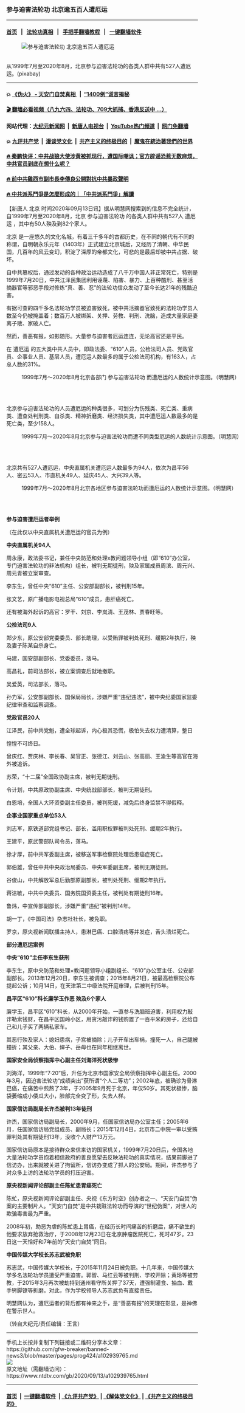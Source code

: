 ### 参与迫害法轮功 北京逾五百人遭厄运
------------------------

#### [首页](https://github.com/gfw-breaker/banned-news3/blob/master/README.md) &nbsp;&nbsp;|&nbsp;&nbsp; [法轮功真相](https://github.com/begood0513/basic/blob/master/README.md)  &nbsp;&nbsp;|&nbsp;&nbsp; [手把手翻墙教程](https://github.com/gfw-breaker/guides/wiki)  &nbsp;&nbsp;|&nbsp;&nbsp; [一键翻墙软件](https://github.com/gfw-breaker/nogfw/blob/master/README.md)  



<div><div class="featured_image">
 <figure>
  <img alt="参与迫害法轮功 北京逾五百人遭厄运" src="https://i.ntdtv.com/assets/uploads/2020/09/clouds-4584513__pixabay_Fotor-800x450.jpg"/>
 </figure><br/>
 <span class="caption">
  从1999年7月至2020年8月，北京参与迫害法轮功的各类人群中共有527人遭厄运。(pixabay)
 </span>
</div>
</div><hr/>

#### 💥 [《伪火》 - 天安门自焚真相 ](http://141.164.51.119:10000/videos/blog/weihuo.html)&nbsp; |&nbsp; [“1400例”谎言揭秘  ](http://141.164.51.119:10000/videos/blog/jiexi1400.html)

#### [ 🎬  翻墙必看视频（八九六四、法轮功、709大抓捕、香港反送中 ...）](https://github.com/gfw-breaker/links/blob/master/banned.md)

#### 网站代理：[大纪元新闻网](http://167.172.10.89:10080/gb/) &nbsp;|&nbsp; [新唐人电视台](http://167.172.10.89:8808/gb/)  &nbsp;|&nbsp; [YouTube热门频道](http://158.247.203.241/youtube.html) &nbsp;|&nbsp; [网门免翻墙](http://158.247.203.241:11000/show.aspx?name=ogHome)

#### 💥 [九评共产党](http://141.164.51.119:10000/videos/res/jiuping/)&nbsp; |&nbsp; [漫谈党文化](http://141.164.51.119:10000/videos/res/mtdwh/)&nbsp; |&nbsp; [共产主义的终极目的](http://141.164.51.119:10000/videos/res/zjmd/)&nbsp; |&nbsp; [魔鬼在統治著我們的世界](http://141.164.51.119:10000/videos/res/TheSpecter/)  

#### [ 🔥  秦鹏快评：中共战狼大使涉黄被抓现行，遭国际嘲讽；官方辟谣恐惹无数麻烦，中共官员到底在想什么呢？](http://141.164.51.119:10000/videos/news/qp03.html)

#### [ 🔥  前中共雞西市副市長李傳良公開對抗中共暴政聲明](http://141.164.51.119:10000/videos/news/../tui/index.html)

#### [ 🔥  中共派系鬥爭是怎麼形成的｜「中共派系鬥爭」解讀](http://141.164.51.119:10000/videos/news/don02.html)

<div><div class="post_content" itemprop="articleBody">
 <p>
  【新唐人
  <ok href="https://www.ntdtv.com/gb/北京.htm">
   北京
  </ok>
  时间2020年09月13日讯】据从明慧网搜索到的信息不完全统计，自1999年7月至2020年8月，北京
  <ok href="https://www.ntdtv.com/gb/参与迫害法轮功.htm">
   参与迫害法轮功
  </ok>
  的各类人群中共有527人
  <ok href="https://www.ntdtv.com/gb/遭厄运.htm">
   遭厄运
  </ok>
  ，其中有50人殃及到82个家人。
 </p>
 <p>
  <ok href="https://www.ntdtv.com/gb/北京.htm">
   北京
  </ok>
  是一座悠久的文化名城，有着三千多年的古都历史，在不同的朝代有不同的称谓，自明朝永乐元年（1403年）正式建立北京城后，又经历了清朝、中华民国，几百年的风云变幻，积淀了深厚的帝都文化，可悲的是最后却被中共占据、破坏。
 </p>
 <p>
  自中共篡权后，通过发动的各种政治运动造成了八千万中国人非正常死亡，特别是1999年7月20日，中共江泽民集团利用诬蔑、陷害、暴力、上百种酷刑、甚至活摘器官等邪恶手段对修炼“真、善、忍”的法轮功信众发动了至今长达21年的残酷迫害。
 </p>
 <p>
  有据可查的四千多名法轮功学员被迫害致死，被中共活摘器官致死的法轮功学员人数至今仍被掩盖着；数百万人被绑架、关押、劳教、判刑、洗脑，造成大量家庭妻离子散、家破人亡。
 </p>
 <p>
  然而，善恶有报，如影随形。大量参与迫害者厄运连连，无论高官还是平民。
 </p>
 <p>
  在
  <ok href="https://www.ntdtv.com/gb/遭厄运.htm">
   遭厄运
  </ok>
  的五大类中共人员中，即政法委、“610”人员，公检法司人员、党政官员、企事业人员、基层人员，遭厄运人数最多的属于公检法司机构，有163人，占总人数的31%。
 </p>
 <figure class="wp-caption alignnone" id="attachment_102939773" style="width: 600px">
  <img alt="" class="size-medium wp-image-102939773" src="https://i.ntdtv.com/assets/uploads/2020/09/2020-9-8-mh-beijing-ebao-1-600x428.jpg">
   <br/><figcaption class="wp-caption-text">
    1999年7月～2020年8月北京各部门
    <ok href="https://www.ntdtv.com/gb/参与迫害法轮功.htm">
     参与迫害法轮功
    </ok>
    而遭厄运的人数统计示意图。（明慧网）
   </figcaption><br/>
  </img>
 </figure><br/>
 <p>
  北京参与迫害法轮功的人员遭厄运的种类很多，可划分为伤残类、死亡类、重病类、遭查处判刑类、自杀类、精神折磨类、经济损失类，其中遭厄运人数最多的是死亡类，至少158人。
 </p>
 <figure class="wp-caption alignnone" id="attachment_102939774" style="width: 600px">
  <img alt="" class="size-medium wp-image-102939774" src="https://i.ntdtv.com/assets/uploads/2020/09/2020-9-8-mh-beijing-ebao-2-600x443.jpg">
   <br/><figcaption class="wp-caption-text">
    1999年7月～2020年8月北京参与迫害法轮功而遭不同类型厄运的人数统计示意图。（明慧网）
   </figcaption><br/>
  </img>
 </figure><br/>
 <p>
  北京共有527人遭厄运，中央直属机关遭厄运人数最多为94人，依次为昌平56人、密云53人、市直机关49人、延庆45人、大兴39人等。
 </p>
 <figure class="wp-caption alignnone" id="attachment_102939775" style="width: 600px">
  <img alt="" class="size-medium wp-image-102939775" src="https://i.ntdtv.com/assets/uploads/2020/09/2020-9-8-mh-beijing-ebao-3-600x428.jpg"/>
  <br/><figcaption class="wp-caption-text">
   1999年7月～2020年8月北京各地区参与迫害法轮功而遭厄运的人数统计示意图。（明慧网）
  </figcaption><br/>
 </figure><br/>
 <p>
  <strong>
   参与迫害遭厄运者举例
  </strong>
 </p>
 <p>
  （在此仅以中央直属机关遭厄运的官员为例）
 </p>
 <p>
  <strong>
   中央直属机关94人
  </strong>
 </p>
 <p>
  周永康，政法委书记，兼任中央防范和处理x教问题领导小组（即“610”办公室，专门迫害法轮功的非法机构）组长，被判无期徒刑，殃及家属成员周滨、周元兴、周元青被立案审查。
 </p>
 <p>
  李东生，曾任中央“610”主任、公安部副部长，被判刑15年。
 </p>
 <p>
  张文艺，原广播电影电视总局“610”成员，患肝癌死亡。
 </p>
 <p>
  还有被海外起诉的高官：罗干、刘京、李岚清、王茂林、贾春旺等。
 </p>
 <p>
  <strong>
   公检法司9人
  </strong>
 </p>
 <p>
  郑少东，原公安部党委委员、部长助理，以受贿罪被判处死刑、缓期2年执行，殃及妻子陈某自杀身亡。
 </p>
 <p>
  马建，国安部副部长、党委委员，落马。
 </p>
 <p>
  高昌礼，前司法部长，被立案调查后就地撤职。
 </p>
 <p>
  吴爱英，司法部长，落马。
 </p>
 <p>
  孙力军，公安部副部长、国保局局长，涉嫌严重“违纪违法”，被中央纪委国家监委纪律审查和监察调查。
 </p>
 <p>
  <strong>
   党政官员20人
  </strong>
 </p>
 <p>
  江泽民，前中共党魁，遭全球起诉，内心极其恐慌，极怕失去权力遭清算，整日
 </p>
 <p>
  惶惶不可终日。
 </p>
 <p>
  曾庆红、贾庆林、李长春、吴官正、张德江、刘云山、张高丽、王渝生等高官在海外被追诉。
 </p>
 <p>
  苏荣，“十二届”全国政协副主席，被判无期徒刑。
 </p>
 <p>
  令计划，中共原政协副主席、中央统战部部长，被判无期徒刑。
 </p>
 <p>
  白恩培，全国人大环资委副主任委员，被判死缓，减免后终身监禁不得假释。
 </p>
 <p>
  <strong>
   企事业国家重点单位53人
  </strong>
 </p>
 <p>
  刘志军，原铁道部党组书记、部长，滥用职权罪被判处死刑、缓期2年执行。
 </p>
 <p>
  王建平，原武警部队司令员，落马。
 </p>
 <p>
  徐才厚，前中共军委副主席，被移送军事检察院处理后患癌症死亡。
 </p>
 <p>
  郭伯雄，曾任中共中央政治局委员、中央军委副主席，被判无期徒刑。
 </p>
 <p>
  谷俊山，中共解放军总后勤部原副部长，被判处死刑、缓期2年执行。
 </p>
 <p>
  蒋洁敏，中共中央委员、国务院国资委主任，被判处有期徒刑16年。
 </p>
 <p>
  鲁炜，中宣传部副部长，涉嫌严重“违纪”被判刑14年。
 </p>
 <p>
  胡一丁，《中国司法》杂志社社长，被免职。
 </p>
 <p>
  罗京，原央视新闻联播主持人，患淋巴癌、口腔溃疡等并发症，舌头溃烂死亡。
 </p>
 <p>
  <strong>
   部分遭厄运案例
  </strong>
 </p>
 <p>
  <strong>
   中央“610”主任李东生获刑
  </strong>
 </p>
 <p>
  李东生，原中央防范和处理×教问题领导小组副组长、“610”办公室主任、公安部副部长。2013年12月20日，李东生被调查；2015年8月21日，被最高检察院公布提起公诉；10月14日，在天津第二中级法院开庭审理，后被判刑15年。
 </p>
 <p>
  <strong>
   昌平区“610”科长廉学玉作恶 殃及6个家人
  </strong>
 </p>
 <p>
  廉学玉，昌平区“610”科长，从2000年开始，一直参与洗脑班迫害，利用权力敲诈勒索钱财，在昌平区国岭小区，用贪污敲诈的钱购置了一百平米的房子，还给自己和儿子买了两辆私家车。
 </p>
 <p>
  其恶行殃及家人：媳妇患病，子宫被摘除；儿子开车出车祸，撞死一人，自己腿被撞折；其父亲、大伯、婶子、岳母也在同年相继离世。
 </p>
 <p>
  <strong>
   国家安全局侦察指挥中心副主任刘海洋死状极惨
  </strong>
 </p>
 <p>
  刘海洋，1999年“7·20”后，升任为北京市国家安全局侦察指挥中心副主任。2000年3月，因迫害法轮功“成绩突出”获所谓“个人二等功”；2002年底，被确诊为骨淋巴癌，在痛苦中煎熬了3年，于2005年9月死于北京，年仅50岁。其死状极惨，脑袋萎缩成小倭瓜大小，脸部完全变了形，失去人样。
 </p>
 <p>
  <strong>
   国家信访局副局长许杰被判13年徒刑
  </strong>
 </p>
 <p>
  许杰，国家信访局副局长，2000年9月，任国家信访局办公室主任；2005年6月，任国家信访局党组成员、副局长；2015年12月4日，北京市二中院一审以受贿罪判处其有期徒刑13年，没收个人财产13万元。
 </p>
 <p>
  国家信访局原本是接待群众来信来访的国家机关，1999年7月20日后，全国各地大量法轮功学员抱着相信政府的善良愿望去反映法轮功的真实情况，结果前脚进了信访办，出来就被关进了拘留所，信访办变成了抓人的公安局。期间，许杰参与了对众多上访的法轮功学员的打压迫害。
 </p>
 <p>
  <strong>
   原央视新闻评论部副主任陈虻患胃癌死亡
  </strong>
 </p>
 <p>
  陈虻，原央视新闻评论部副主任、央视《东方时空》创办者之一、“天安门自焚”伪案的主要制片人。“天安门自焚”是中共栽赃法轮功而导演的“世纪伪案”，对世人的欺骗毒害最为严重。
 </p>
 <p>
  2008年初，助恶为虐的陈虻患上胃癌，在经历长时间痛苦的折磨后，痛不欲生的他要求放弃抢救治疗，于2008年12月23日在北京肿瘤医院死亡，死时47岁。23日这一天恰好和7年前的“天安门自焚”同日。
 </p>
 <p>
  <strong>
   中国传媒大学校长苏志武被免职
  </strong>
 </p>
 <p>
  苏志武，中国传媒大学校长，于2015年11月24日被免职。十几年来，中国传媒大学多名法轮功学员遭受严重迫害。郭智、马红云等被判刑、学校开除；黄玲等被劳教，于2015年3月再次被劫持到通州看守所关押了37天，遭强制灌食、抽血、戴手铐脚镣等折磨。对此，作为学校领导人苏志武负有直接责任。
 </p>
 <p>
  明慧网认为，遭厄运者的背后都有神来之手，是“善恶有报”的天理在彰显，是神佛在警示世人。
 </p>
 <p>
  （转自大纪元/责任编辑：王言）
 </p>
 <div class="single_ad">
 </div>
</div>
</div>
<hr/>
手机上长按并复制下列链接或二维码分享本文章：<br/>
https://github.com/gfw-breaker/banned-news3/blob/master/pages/prog424/a102939765.md <br/>
<a href='https://github.com/gfw-breaker/banned-news3/blob/master/pages/prog424/a102939765.md'><img src='https://github.com/gfw-breaker/banned-news3/blob/master/pages/prog424/a102939765.md.png'/></a> <br/>
原文地址（需翻墙访问）：https://www.ntdtv.com/gb/2020/09/13/a102939765.html


------------------------
#### [首页](https://github.com/gfw-breaker/banned-news3/blob/master/README.md) &nbsp;|&nbsp; [一键翻墙软件](https://github.com/gfw-breaker/nogfw/blob/master/README.md) &nbsp;| [《九评共产党》](https://github.com/gfw-breaker/9ping.md/blob/master/README.md#九评之一评共产党是什么) | [《解体党文化》](https://github.com/gfw-breaker/jtdwh.md/blob/master/README.md) | [《共产主义的终极目的》](https://github.com/gfw-breaker/gczydzjmd.md/blob/master/README.md)


<img src='http://gfw-breaker.win/banned-news3/pages/prog424/a102939765.md' width='0px' height='0px'/>